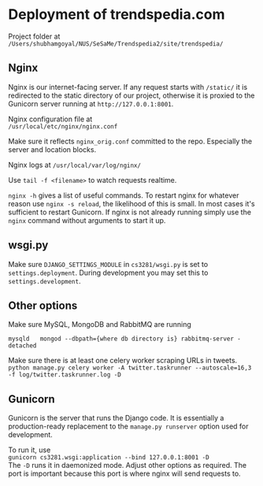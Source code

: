 # Deployment of trendspedia.com

Project folder at  
`/Users/shubhamgoyal/NUS/SeSaMe/Trendspedia2/site/trendspedia/`

## Nginx
Nginx is our internet-facing server. If any request starts
with `/static/` it is redirected to the static directory of
our project, otherwise it is proxied to the Gunicorn
server running at `http://127.0.0.1:8001`.

Nginx configuration file at  
`/usr/local/etc/nginx/nginx.conf`

Make sure it reflects `nginx_orig.conf` committed to the repo.
Especially the server and location blocks.

Nginx logs at 
`/usr/local/var/log/nginx/`  

Use `tail -f <filename>` to watch requests realtime.

`nginx -h` gives a list of useful commands. To restart nginx 
for whatever reason use `nginx -s reload`, the 
likelihood of this is small. In most cases it's sufficient to
restart Gunicorn. If nginx is not already running simply
use the `nginx` command without arguments to start it up.

## wsgi.py
Make sure `DJANGO_SETTINGS_MODULE` in `cs3281/wsgi.py` is set to
`settings.deployment`. During development you may set this to
`settings.development`.

## Other options
Make sure MySQL, MongoDB and RabbitMQ are running

``
mysqld  
mongod --dbpath={where db directory is}
rabbitmq-server -detached
``

Make sure there is at least one celery worker scraping URLs in tweets.
``
python manage.py celery worker -A twitter.taskrunner --autoscale=16,3 -f log/twitter.taskrunner.log -D
``

## Gunicorn
Gunicorn is the server that runs the Django code. It is essentially
a production-ready replacement to the `manage.py runserver` option 
used for development.

To run it, use  
`gunicorn cs3281.wsgi:application --bind 127.0.0.1:8001 -D`  
The `-D` runs it in daemonized mode. Adjust other options as required.
The port is important because this port is where nginx will send
requests to.